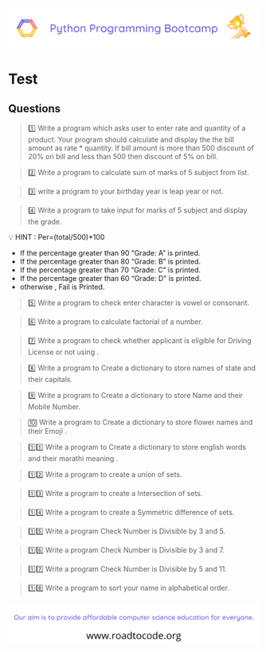 <!-- HEADER -->
<p align="center">
  <img  src="./../assets/header.png" />
</p>

# Test

## Questions
>1️⃣ Write a program which asks user to enter rate and quantity of a product. Your program should calculate and display the the bill amount as rate * quantity. If bill amount is more than 500 discount of 20% on bill and less than 500 then discount of 5% on bill.

>2️⃣ Write a program to calculate sum of marks of 5 subject from list.

>3️⃣ write a program to your birthday year is leap year or not.

>4️⃣ Write a program to take input for marks of 5 subject and display the grade.

💡 HINT : Per=(total/500)*100

* If the percentage  greater than 90 “Grade: A” is printed.
* If the percentage  greater than 80 “Grade: B” is printed.
* If the percentage  greater than 70 “Grade: C” is printed.
* If the percentage  greater than 60 “Grade: D” is printed.
* otherwise , Fail is Printed.

>5️⃣ Write a program to check enter character is vowel or consonant.

>6️⃣ Write a program to calculate factorial of a number.

>7️⃣  Write a program to check whether applicant is eligible for Driving License or not using .

>8️⃣ Write a program to Create a dictionary to store names of state and their capitals.

>9️⃣ Write a program to Create a dictionary to store Name and their Mobile Number.

>🔟 Write a program to Create a dictionary to store flower names and their Emoji .

>1️⃣1️⃣ Write a program to Create a dictionary to store english words and their marathi meaning .

>1️⃣2️⃣ Write a program to create a union of sets.

>1️⃣3️⃣ Write a program to create a Intersection of sets.

>1️⃣4️⃣ Write a program to create a Symmetric difference of sets.

>1️⃣5️⃣ Write a program Check Number is Divisible by 3 and 5.

> 1️⃣6️⃣ Write a program Check Number is Divisible by 3 and 7.

>1️⃣7️⃣ Write a program Check Number is Divisible by 5 and 11.

>1️⃣8️⃣ Write a program to sort your name in alphabetical order.

<!-- FOOTER -->
<p align="center">
  <img  src="./../assets/footer.png" />
</p